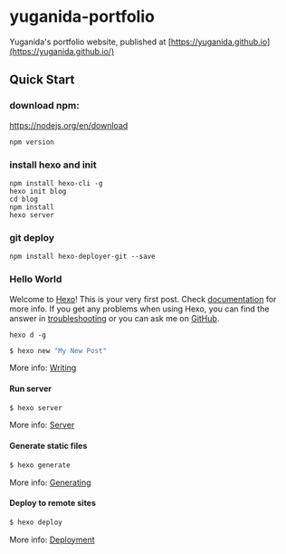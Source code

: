 # yuganida-portfolio
Yuganida's portfolio website, published at [https://yuganida.github.io](https://yuganida.github.io/)


## Quick Start

### download npm:

https://nodejs.org/en/download

```
npm version
```

### install hexo and init

```
npm install hexo-cli -g
hexo init blog
cd blog
npm install
hexo server
```

### git deploy

```
npm install hexo-deployer-git --save
```

### Hello World

Welcome to [Hexo](https://hexo.io/)! This is your very first post. Check [documentation](https://hexo.io/docs/) for more info. If you get any problems when using Hexo, you can find the answer in [troubleshooting](https://hexo.io/docs/troubleshooting.html) or you can ask me on [GitHub](https://github.com/hexojs/hexo/issues).

```
hexo d -g
```

``` bash
$ hexo new "My New Post"
```

More info: [Writing](https://hexo.io/docs/writing.html)

#### Run server

``` bash
$ hexo server
```

More info: [Server](https://hexo.io/docs/server.html)

#### Generate static files

``` bash
$ hexo generate
```

More info: [Generating](https://hexo.io/docs/generating.html)

#### Deploy to remote sites

``` bash
$ hexo deploy
```

More info: [Deployment](https://hexo.io/docs/one-command-deployment.html)
